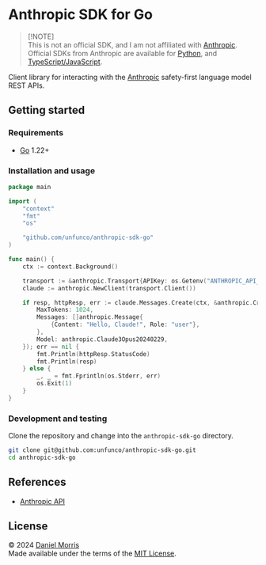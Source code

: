 # Anthropic SDK for Go

> [!NOTE]\
> This is not an official SDK, and I am not affiliated with [Anthropic].\
> Official SDKs from Anthropic are available
> for [Python](https://github.com/anthropics/anthropic-sdk-python),
> and [TypeScript/JavaScript](https://github.com/anthropics/anthropic-sdk-typescript).

Client library for interacting with the [Anthropic] safety-first language model
REST APIs.

## Getting started

### Requirements

- [Go] 1.22+

### Installation and usage

```go
package main

import (
    "context"
    "fmt"
    "os"

    "github.com/unfunco/anthropic-sdk-go"
)

func main() {
    ctx := context.Background()

    transport := &anthropic.Transport{APIKey: os.Getenv("ANTHROPIC_API_KEY")}
    claude := anthropic.NewClient(transport.Client())

    if resp, httpResp, err := claude.Messages.Create(ctx, &anthropic.CreateMessageInput{
        MaxTokens: 1024,
        Messages: []anthropic.Message{
            {Content: "Hello, Claude!", Role: "user"},
        },
        Model: anthropic.Claude3Opus20240229,
    }); err == nil {
        fmt.Println(httpResp.StatusCode)
        fmt.Println(resp)
    } else {
        _, _ = fmt.Fprintln(os.Stderr, err)
        os.Exit(1)
    }
}
```

### Development and testing

Clone the repository and change into the `anthropic-sdk-go` directory.

```bash
git clone git@github.com:unfunco/anthropic-sdk-go.git
cd anthropic-sdk-go
```

## References

- [Anthropic API](https://www.anthropic.com/api)

## License

© 2024 [Daniel Morris]\
Made available under the terms of the [MIT License].

[anthropic]: https://www.anthropic.com
[daniel morris]: https://unfun.co
[go]: https://go.dev
[mit license]: LICENSE.md
